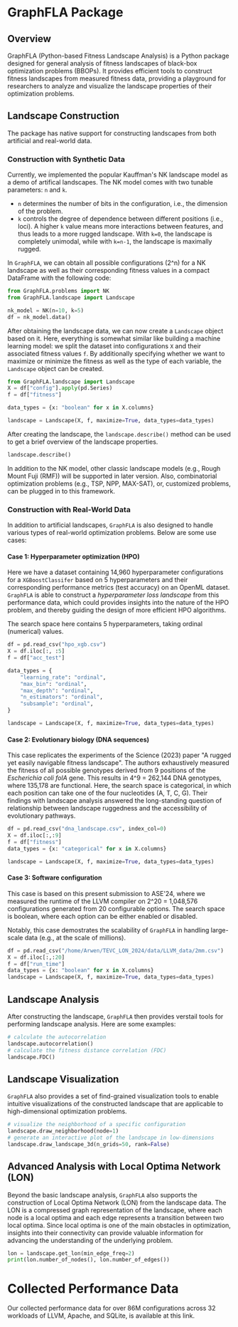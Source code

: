 
# GraphFLA Package

## Overview
GraphFLA (Python-based Fitness Landscape Analysis) is a Python package designed for general analysis of fitness landscapes of black-box optimization problems (BBOPs). It provides efficient tools to construct fitness landscapes from measured fitness data, providing a playground for researchers to analyze and visualize the landscape properties of their optimization problems.

## Landscape Construction
The package has native support for constructing landscapes from both artificial and real-world data.

### Construction with Synthetic Data

Currently, we implemented the popular Kauffman's NK landscape model as a demo of artifical landscapes. The NK model comes with two tunable parameters: `n` and `k`. 
- `n` determines the number of bits in the configuration, i.e., the dimension of the problem.
- `k` controls the degree of dependence between different positions (i.e., loci). A higher `k` value means more interactions between features, and thus leads to a more rugged landscape. With `k=0`, the landscape is completely unimodal, while with `k=n-1`, the landscape is maximally rugged.

In `GraphFLA`, we can obtain all possible configurations (2^n) for a NK landscape as well as their corresponding fitness values in a compact DataFrame with the following code:

```python
from GraphFLA.problems import NK
from GraphFLA.landscape import Landscape

nk_model = NK(n=10, k=5)
df = nk_model.data()
```

After obtaining the landscape data, we can now create a `Landscape` object based on it. Here, everything is somewhat similar like building a machine learning model: we split the dataset into configurations `X` and their associated fitness values `f`. By additionally specifying whether we want to maximize or minimize the fitness as well as the type of each variable, the `Landscape` object can be created. 

```python
from GraphFLA.landscape import Landscape
X = df["config"].apply(pd.Series)
f = df["fitness"]

data_types = {x: "boolean" for x in X.columns}

landscape = Landscape(X, f, maximize=True, data_types=data_types)
```

After creating the landscape, the `landscape.describe()` method can be used to get a brief overview of the landscape properties.
```python
landscape.describe()
```

In addition to the NK model, other classic landscape models (e.g., Rough Mount Fuji (RMF)) will be supported in later version. Also, combinatorial optimization problems (e.g., TSP, NPP, MAX-SAT), or, customized problems, can be plugged in to this framework. 


### Construction with Real-World Data

In addition to artificial landscapes, `GraphFLA` is also designed to handle various types of real-world optimization problems. Below are some use cases:

#### Case 1: Hyperparameter optimization (HPO)

Here we have a dataset containing 14,960 hyperparameter configurations for a `XGBoostClassifer` based on 5 hyperparameters and their corresponding performance metrics (test accuracy) on an OpenML dataset. `GraphFLA` is able to construct a *hyperparameter loss landscape* from this performance data, which could provides insights into the nature of the HPO problem, and thereby guiding the design of more efficient HPO algorithms.

The search space here contains 5 hyperparameters, taking ordinal (numerical) values. 

```python
df = pd.read_csv("hpo_xgb.csv")
X = df.iloc[:, :5]
f = df["acc_test"]

data_types = {
    "learning_rate": "ordinal",
    "max_bin": "ordinal",
    "max_depth": "ordinal",
    "n_estimators": "ordinal",
    "subsample": "ordinal",
}

landscape = Landscape(X, f, maximize=True, data_types=data_types)
```

#### Case 2: Evolutionary biology (DNA sequences)

This case replicates the experiments of the Science (2023) paper "A rugged yet easily navigable fitness landscape". The authors exhaustively measured the fitness of all possible genotypes derived from 9 positions of the *Escherichia coli folA* gene. This results in 4^9 = 262,144 DNA genotypes, where 135,178 are functional. Here, the search space is categorical, in which each position can take one of the four nucleotides (A, T, C, G). Their findings with landscape analysis answered the long-standing question of relationship between landscape ruggedness and the accessibility of evolutionary pathways.

```python
df = pd.read_csv("dna_landscape.csv", index_col=0)
X = df.iloc[:,:9]
f = df["fitness"]
data_types = {x: "categorical" for x in X.columns}

landscape = Landscape(X, f, maximize=True, data_types=data_types)
```

#### Case 3: Software configuration

This case is based on this present submission to ASE'24, where we measured the runtime of the LLVM compiler on 2^20 = 1,048,576 configurations generated from 20 configurable options. The search space is boolean, where each option can be either enabled or disabled. 

Notably, this case demostrates the scalability of `GraphFLA` in handling large-scale data (e.g., at the scale of millions).

```python
df = pd.read_csv("/home/Arwen/TEVC_LON_2024/data/LLVM_data/2mm.csv")
X = df.iloc[:,:20]
f = df["run_time"]
data_types = {x: "boolean" for x in X.columns}
landscape = Landscape(X, f, maximize=True, data_types=data_types)
```

## Landscape Analysis

After constructing the landscape, `GraphFLA` then provides verstail tools for performing landscape analysis. Here are some examples:

```python
# calculate the autocorrelation
landscape.autocorrelation()
# calculate the fitness distance correlation (FDC)
landscape.FDC()
```

## Landscape Visualization

`GraphFLA` also provides a set of find-grained visualization tools to enable intuitive visualizations of the constructed landscape that are applicable to high-dimensional optimization problems. 

```python
# visualize the neighborhood of a specific configuration
landscape.draw_neighborhood(node=1)
# generate an interactive plot of the landscape in low-dimensions
landscape.draw_landscape_3d(n_grids=50, rank=False)
```

## Advanced Analysis with Local Optima Network (LON)

Beyond the basic landscape analysis, `GraphFLA` also supports the construction of Local Optima Network (LON) from the landscape data. The LON is a compressed graph representation of the landscape, where each node is a local optima and each edge represents a transition between two local optima. Since local optima is one of the main obstacles in optimization, insights into their connectivity can provide valuable information for advancing the understanding of the underlying problem. 

```python
lon = landscape.get_lon(min_edge_freq=2)
print(lon.number_of_nodes(), lon.number_of_edges())
```

# Collected Performance Data

Our collected performance data for over 86M configurations across 32 workloads of LLVM, Apache, and SQLite, is available at this link. 

